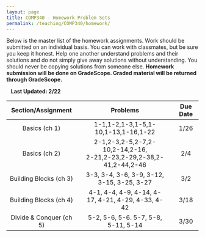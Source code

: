 ```yaml
---
layout: page
title: COMP340 - Homework Problem Sets
permalink: /teaching/COMP340/homework/
---
```


Below is the master list of the homework assignments. Work should be submitted
on an individual basis. You can work with classmates, but be sure you keep it honest. Help one another
understand problems and their solutions and do not simply give away solutions
without understanding. You should never be copying solutions from someone else. **Homework submission will be done on GradeScope. Graded material will be returned through GradeScope.**

&nbsp;&nbsp;&nbsp;**Last Updated: 2/22**

| Section/Assignment | | Problems | | Due Date |
|:----: | :----: | :----: | :----: | :----: |
| Basics (ch 1) | | 1-1,1-2,1-3,1-5,1-10,1-13,1-16,1-22  | |  1/26   |
| Basics (ch 2) | | 2-1,2-3,2-5,2-7,2-10,2-14,2-16,<br>2-21,2-23,2-29,2-38,2-41,2-44,2-46  | |  2/4 |
| Building Blocks (ch 3) | | 3-3, 3-4, 3-6, 3-9, 3-12, 3-15, 3-25, 3-27 | | 3/2 |
| Building Blocks (ch 4) | | 4-1, 4-4, 4-9, 4-14, 4-17, 4-21, 4-29, 4-33, 4-42  | | 3/18 |
| Divide & Conquer (ch 5) | | 5-2, 5-6, 5-6. 5-7, 5-8, 5-11, 5-14 | | 3/30  | 
